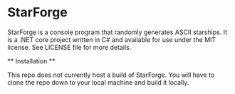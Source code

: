 # StarForge
StarForge is a console program that randomly generates ASCII starships.  It is a .NET core project written in C# and available for use under the MIT license.  See LICENSE file for more details.

**
Installation
**

This repo does not currently host a build of StarForge.  You will have to clone the repo down to your local machine and build it locally.
